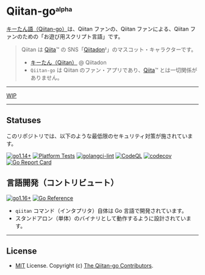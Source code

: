<!-- markdownlint-disable MD041 -->
# Qiitan-go<sub><sup><sup>alpha</sup></sup></sub>

[キーたん語（Qiitan-go）](https://github.com/Qithub-BOT/Qiitan-go)は、Qiitan ファンの、Qiitan ファンによる、Qiitan ファンのための「お遊び用スクリプト言語」です。

> Qiitan は [Qiita](https://qiita.com/)™️ の SNS「[Qiitadon](https://qiitadon.com/)<sub><sup><sup>β</sup></sup></sub>」のマスコット・キャラクターです。
>
> - [キーたん（Qiitan）](https://github.com/increments/mastodon/blob/qiitadon/app/javascript/images/qiitadon-getting-started.png) @ Qiitadon
> - `Qiitan-go` は Qiitan のファン・アプリであり、[Qiita](https://qiita.com/)™️ とは一切関係がありません。

---

[WIP](./.qiitask/todo.txt)

---

## Statuses

このリポジトリでは、以下のような最低限のセキュリティ対策が施されています。

[![go1.14+](https://github.com/Qithub-BOT/Qiitan-go/actions/workflows/go-versions.yml/badge.svg)](https://github.com/Qithub-BOT/Qiitan-go/actions/workflows/go-versions.yml "Unit Tests on Go 1.16, 17 and latest")
[![Platform Tests](https://github.com/Qithub-BOT/Qiitan-go/actions/workflows/platform-test.yml/badge.svg)](https://github.com/Qithub-BOT/Qiitan-go/actions/workflows/platform-test.yml "Test on Win, macOS, Linux")
[![golangci-lint](https://github.com/Qithub-BOT/Qiitan-go/actions/workflows/golangci-lint.yml/badge.svg)](https://github.com/Qithub-BOT/Qiitan-go/actions/workflows/golangci-lint.yml "Static Analysis")
[![CodeQL](https://github.com/Qithub-BOT/Qiitan-go/actions/workflows/codeQL-analysis.yml/badge.svg)](https://github.com/Qithub-BOT/Qiitan-go/actions/workflows/codeQL-analysis.yml "Vulnerability Scan")
[![codecov](https://codecov.io/gh/Qithub-BOT/Qiitan-go/branch/main/graph/badge.svg?token=uW30s2bK8M)](https://codecov.io/gh/Qithub-BOT/Qiitan-go "Code Coverage")
[![Go Report Card](https://goreportcard.com/badge/github.com/Qithub-BOT/Qiitan-go)](https://goreportcard.com/report/github.com/Qithub-BOT/Qiitan-go "Code Quality")

## 言語開発（コントリビュート）

[![go1.16+](https://img.shields.io/badge/Go-1.16+-blue?logo=go)](https://github.com/Qithub-BOT/Qiitan-go/actions/workflows/go-versions.yml "Supported versions")
[![Go Reference](https://pkg.go.dev/badge/github.com/Qithub-BOT/Qiitan-go.svg)](https://pkg.go.dev/github.com/Qithub-BOT/Qiitan-go)

- `qiitan` コマンド（インタプリタ）自体は Go 言語で開発されています。
- スタンドアロン（単体）のバイナリとして動作するように設計されています。

<!--
- キーたん語（`qiitan` 語）は [Tengo 言語](https://github.com/d5/tengo)を独自のモジュールで拡張したものです。
- `qiitan` スクリプトは `tengo` スクリプトの上位互換です。Tengo 言語で書かれた `tengo` スクリプトは `qiitan` インタープリタで実行できますが、`qiitan` スクリプトは Tengo のインタープリタでは実行できません。
-->

---

## License

- [MIT](https://github.com/Qithub-BOT/Qiitan-go/LICENSE) License. Copyright (c) [The Qiitan-go Contributors](https://github.com/Qithub-BOT/Qiitan-go/graphs/contributors).
